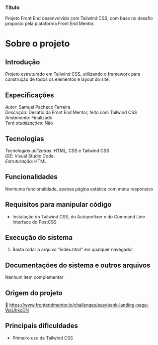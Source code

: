 ### Titulo
Projeto Front End desenvolvido com Tailwind CSS, com base no desafio proposto pela plataforma Front End Mentor.

# Sobre o projeto

## Introdução
Projeto estruturado em Tailwind CSS, utilizando o framework para construção de todos os elementos e layout do site.

## Especificações
*Autor*: Samuel Pacheco Ferreira    
*Descrição*: Desafio da Front End Mentor, feito com Tailwind CSS  
*Andamento*: Finalizado    
*Terá atualizações*:  Não       

## Tecnologias
*Tecnologias utilizadas*: HTML, CSS e Tailwind CSS       
*IDE*: Visual Studio Code.      
*Estruturação*: HTML  

## Funcionalidades
Nenhuma funcionalidade, apenas página estática com menu responsivo
## Requisitos para manipular código
* Instalação do Tailwind CSS, do Autoprefixer e do Command Line Interface do PostCSS

## Execução do sistema
1. Basta rodar o arquivo "index.html" em qualquer navegador

## Documentações do sistema e outros arquivos
Nenhum item complementar

## Origem do projeto
:link: https://www.frontendmentor.io/challenges/easybank-landing-page-WaUhkoDN 

## Principais dificuldades
* Primeiro uso de Tailwind CSS


